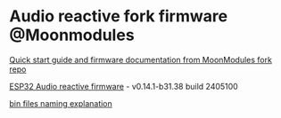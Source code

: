 # Audio reactive fork firmware @Moonmodules

[Quick start guide and firmware documentation from MoonModules fork repo](https://mm.kno.wled.ge)

[ESP32 Audio reactive firmware](https://github.com/srg74/WLED-wemos-shield/tree/master/resources/Firmware/@MoonModules/latest) - v0.14.1-b31.38 build 2405100

[bin files naming explanation](https://mm.kno.wled.ge/moonmodules/Installing-and-Compiling/#configurations)
